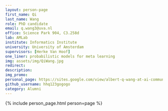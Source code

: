 ```yaml
---
layout: person-page
first_name: Qi
last_name: Wang
role: PhD candidate
email: q.wang3@uva.nl
office: Science Park 904, C3.258d 
lab: AMLab
institute: Informatics Institute
university: University of Amsterdam
supervisors: [Herke Van Hoof]
one_liner: probabilistic models for meta learning
img: assets/img/QiWang.jpg
redirect: 
description: 
img_promo: 
personal_page: https://sites.google.com/view/albert-q-wang-at-ai-community/home
github_username: hhq123gogogo
category: Alumni
---
```


{% include person_page.html person=page %}
